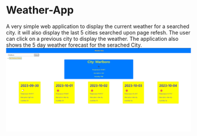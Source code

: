 # Weather-App
A very simple web application to display the current weather for a searched city.
it will also display the last 5 cities searched upon page refesh.
The user can click on a previous city to display the weather.
The application also shows the 5 day weather forecast for the serached City.
![Alt text](WeatherApp.png) 